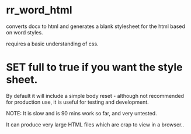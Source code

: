 # rr_word_html
 converts docx to html and generates a blank stylesheet for the html based on word styles.

requires a basic understanding of css.

# SET full to true if you want the style sheet.

By default it will include a simple body reset - although not recommended 
for production use, it is useful for testing and development.

NOTE: It is slow and is 90 mins work so far, and very untested.

It can produce very large HTML files which are crap to view in a browser..